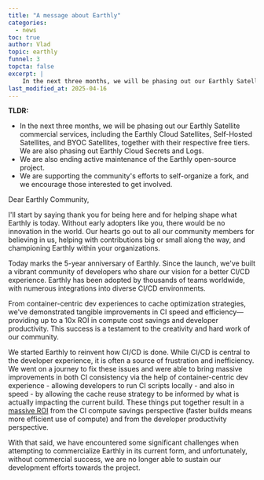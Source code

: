 ```yaml
---
title: "A message about Earthly"
categories:
  - news
toc: true
author: Vlad
topic: earthly
funnel: 3
topcta: false
excerpt: |
    In the next three months, we will be phasing out our Earthly Satellite commercial services, including the Earthly Cloud Satellites, Self-Hosted Satellites, and BYOC Satellites, together with their respective free tiers. We are also phasing out Earthly Cloud Secrets and Logs.
last_modified_at: 2025-04-16
---
```

**TLDR:**
- In the next three months, we will be phasing out our Earthly Satellite commercial services, including the Earthly Cloud Satellites, Self-Hosted Satellites, and BYOC Satellites, together with their respective free tiers. We are also phasing out Earthly Cloud Secrets and Logs.
- We are also ending active maintenance of the Earthly open-source project.
- We are supporting the community's efforts to self-organize a fork, and we encourage those interested to get involved.

Dear Earthly Community,

I'll start by saying thank you for being here and for helping shape what Earthly is today. Without early adopters like you, there would be no innovation in the world. Our hearts go out to all our community members for believing in us, helping with contributions big or small along the way, and championing Earthly within your organizations.

Today marks the 5-year anniversary of Earthly. Since the launch, we've built a vibrant community of developers who share our vision for a better CI/CD experience. Earthly has been adopted by thousands of teams worldwide, with numerous integrations into diverse CI/CD environments.

From container-centric dev experiences to cache optimization strategies, we've demonstrated tangible improvements in CI speed and efficiency—providing up to a 10x ROI in compute cost savings and developer productivity. This success is a testament to the creativity and hard work of our community.

We started Earthly to reinvent how CI/CD is done. While CI/CD is central to the developer experience, it is often a source of frustration and inefficiency. We went on a journey to fix these issues and were able to bring massive improvements in both CI consistency via the help of container-centric dev experience - allowing developers to run CI scripts locally - and also in speed - by allowing the cache reuse strategy to be informed by what is actually impacting the current build. These things put together result in a [massive ROI](https://earthly.dev/blog/the-roi-of-fast/) from the CI compute savings perspective (faster builds means more efficient use of compute) and from the developer productivity perspective.

With that said, we have encountered some significant challenges when attempting to commercialize Earthly in its current form, and unfortunately, without commercial success, we are no longer able to sustain our development efforts towards the project.

